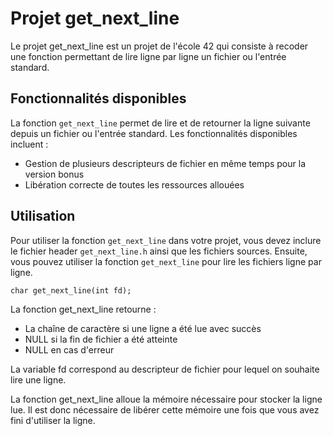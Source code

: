 # Projet get_next_line

Le projet get_next_line est un projet de l'école 42 qui consiste à recoder une fonction permettant de lire ligne par ligne un fichier ou l'entrée standard.

## Fonctionnalités disponibles

La fonction `get_next_line` permet de lire et de retourner la ligne suivante depuis un fichier ou l'entrée standard. Les fonctionnalités disponibles incluent :

- Gestion de plusieurs descripteurs de fichier en même temps pour la version bonus
- Libération correcte de toutes les ressources allouées

## Utilisation

Pour utiliser la fonction `get_next_line` dans votre projet, vous devez inclure le fichier header `get_next_line.h` ainsi que les fichiers sources. Ensuite, vous pouvez utiliser la fonction `get_next_line` pour lire les fichiers ligne par ligne.

`char get_next_line(int fd);`

La fonction get_next_line retourne :

* La chaîne de caractère si une ligne a été lue avec succès
* NULL si la fin de fichier a été atteinte
* NULL en cas d'erreur

La variable fd correspond au descripteur de fichier pour lequel on souhaite lire une ligne.

La fonction get_next_line alloue la mémoire nécessaire pour stocker la ligne lue. Il est donc nécessaire de libérer cette mémoire une fois que vous avez fini d'utiliser la ligne.

